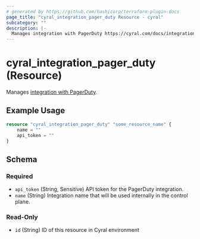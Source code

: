 ```yaml
---
# generated by https://github.com/hashicorp/terraform-plugin-docs
page_title: "cyral_integration_pager_duty Resource - cyral"
subcategory: ""
description: |-
  Manages integration with PagerDuty https://cyral.com/docs/integrations/incident-response/pagerduty/#in-cyral.
---
```


# cyral_integration_pager_duty (Resource)

Manages [integration with PagerDuty](https://cyral.com/docs/integrations/incident-response/pagerduty/#in-cyral).

## Example Usage

```terraform
resource "cyral_integration_pager_duty" "some_resource_name" {
    name = ""
    api_token = ""
}
```

<!-- schema generated by tfplugindocs -->

## Schema

### Required

- `api_token` (String, Sensitive) API token for the PagerDuty integration.
- `name` (String) Integration name that will be used internally in the control plane.

### Read-Only

- `id` (String) ID of this resource in Cyral environment
